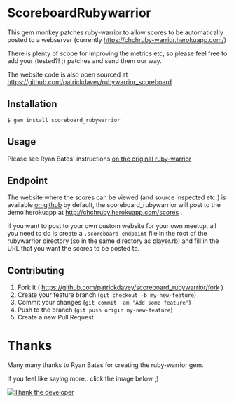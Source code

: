 # ScoreboardRubywarrior

This gem monkey patches ruby-warrior to allow scores to be
automatically posted to a webserver (currently https://chchruby-warrior.herokuapp.com/)

There is plenty of scope for improving the metrics etc, so please
feel free to add your (tested?! ;) patches and send them our way.

The website code is also open sourced at https://github.com/patrickdavey/rubywarrior_scoreboard

## Installation

    $ gem install scoreboard_rubywarrior

## Usage

Please see Ryan Bates' instructions [on the original ruby-warrior](https://github.com/ryanb/ruby-warrior/)

## Endpoint

The website where the scores can be viewed (and source inspected etc.) is
available [on github](https://github.com/patrickdavey/rubywarrior_scoreboard)
by default, the scoreboard_rubywarrior will post to the demo herokuapp at 
http://chchruby.herokuapp.com/scores .

If you want to post to your own custom website for your own meetup, all
you need to do is create a `.scoreboard_endpoint` file in the root of the
rubywarrior directory (so in the same directory as player.rb) and fill in
the URL that you want the scores to be posted to.

## Contributing

1. Fork it ( https://github.com/patrickdavey/scoreboard_rubywarrior/fork )
2. Create your feature branch (`git checkout -b my-new-feature`)
3. Commit your changes (`git commit -am 'Add some feature'`)
4. Push to the branch (`git push origin my-new-feature`)
5. Create a new Pull Request


# Thanks

Many many thanks to Ryan Bates for creating the ruby-warrior gem.

If you feel like saying more.. click the image below ;)

[![Thank the developer](https://raw.githubusercontent.com/thankadeveloper/thankadeveloper/master/app/assets/images/badge.png)](http:/thankadeveloper.org?repo=patrickdavey/scoreboard_rubywarrior)
